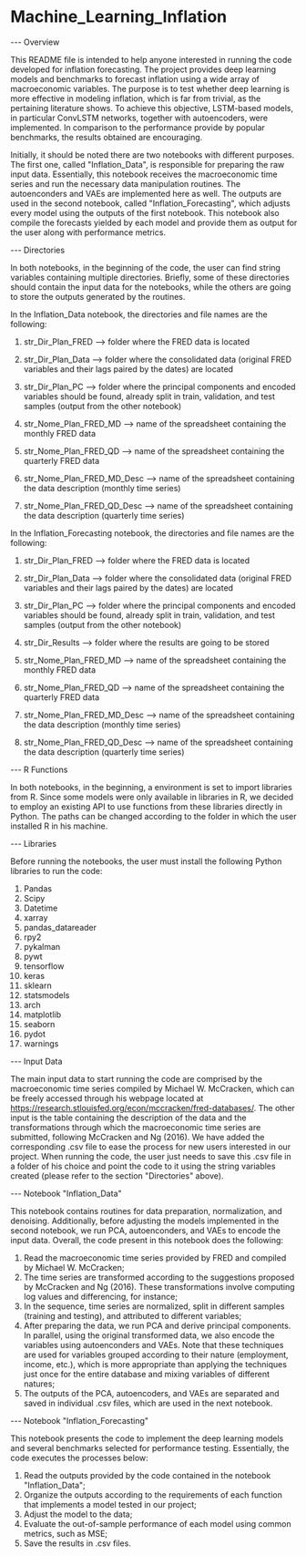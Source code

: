 # Machine_Learning_Inflation

--- Overview

This README file is intended to help anyone interested in running the code developed for inflation forecasting. The project provides deep learning models and benchmarks to forecast inflation using a wide array of macroeconomic variables. The purpose is to test whether deep learning is more effective in modeling inflation, which is far from trivial, as the pertaining literature shows. To achieve this objective, LSTM-based models, in particular ConvLSTM networks, together with autoencoders, were implemented. In comparison to the performance provide by popular benchmarks, the results obtained are encouraging. 

Initially, it should be noted there are two notebooks with different purposes. The first one, called "Inflation_Data", is responsible for preparing the raw input data. Essentially, this notebook receives the macroeconomic time series and run the necessary data manipulation routines. The autoenconders and VAEs are implemented here as well. The outputs are used in the second notebook, called "Inflation_Forecasting", which adjusts every model using the outputs of the first notebook. This notebook also compile the forecasts yielded by each model and provide them as output for the user along with performance metrics.

--- Directories

In both notebooks, in the beginning of the code, the user can find string variables containing multiple directories. Briefly, some of these directories should contain the input data for the notebooks, while the others are going to store the outputs generated by the routines. 

In the Inflation_Data notebook, the directories and file names are the following:

1) str_Dir_Plan_FRED --> folder where the FRED data is located

2) str_Dir_Plan_Data --> folder where the consolidated data (original FRED variables and their lags paired by the dates) are located

3) str_Dir_Plan_PC --> folder where the principal components and encoded variables should be found, already split in train, validation, and test samples (output from the other notebook)

4) str_Nome_Plan_FRED_MD --> name of the spreadsheet containing the monthly FRED data

5) str_Nome_Plan_FRED_QD --> name of the spreadsheet containing the quarterly FRED data

6) str_Nome_Plan_FRED_MD_Desc --> name of the spreadsheet containing the data description (monthly time series)

7) str_Nome_Plan_FRED_QD_Desc --> name of the spreadsheet containing the data description (quarterly time series)

In the Inflation_Forecasting notebook, the directories and file names are the following:

1) str_Dir_Plan_FRED --> folder where the FRED data is located

2) str_Dir_Plan_Data --> folder where the consolidated data (original FRED variables and their lags paired by the dates) are located

3) str_Dir_Plan_PC --> folder where the principal components and encoded variables should be found, already split in train, validation, and test samples (output from the other notebook)

4) str_Dir_Results --> folder where the results are going to be stored

5) str_Nome_Plan_FRED_MD --> name of the spreadsheet containing the monthly FRED data

6) str_Nome_Plan_FRED_QD --> name of the spreadsheet containing the quarterly FRED data

7) str_Nome_Plan_FRED_MD_Desc --> name of the spreadsheet containing the data description (monthly time series)

8) str_Nome_Plan_FRED_QD_Desc --> name of the spreadsheet containing the data description (quarterly time series)

--- R Functions

In both notebooks, in the beginning, a environment is set to import libraries from R. Since some models were only available in libraries in R, we decided to employ an existing API to use functions from these libraries directly in Python. The paths can be changed according to the folder in which the user installed R in his machine. 

--- Libraries

Before running the notebooks, the user must install the following Python libraries to run the code:

1) Pandas
2) Scipy
3) Datetime
4) xarray
5) pandas_datareader
6) rpy2
7) pykalman
8) pywt
9) tensorflow
10) keras
11) sklearn
12) statsmodels
13) arch
14) matplotlib
15) seaborn
16) pydot
17) warnings

--- Input Data

The main input data to start running the code are comprised by the macroeconomic time series compiled by Michael W. McCracken, which can be freely accessed through his webpage located at https://research.stlouisfed.org/econ/mccracken/fred-databases/. The other input is the table containing the description of the data and the transformations through which the macroeconomic time series are submitted, following McCracken and Ng (2016). We have added the corresponding .csv file to ease the process for new users interested in our project. When running the code, the user just needs to save this .csv file in a folder of his choice and point the code to it using the string variables created (please refer to the section "Directories" above).

--- Notebook "Inflation_Data"

This notebook contains routines for data preparation, normalization, and denoising. Additionally, before adjusting the models implemented in the second notebook, we run PCA, autoenconders, and VAEs to encode the input data. Overall, the code present in this notebook does the following:

1) Read the macroeconomic time series provided by FRED and compiled by Michael W. McCracken;
2) The time series are transformed according to the suggestions proposed by McCracken and Ng (2016). These transformations involve computing log values and differencing, for instance;
3) In the sequence, time series are normalized, split in different samples (training and testing), and attributed to different variables;
4) After preparing the data, we run PCA and derive principal components. In parallel, using the original transformed data, we also encode the variables using autoenconders and VAEs. Note that these techniques are used for variables grouped according to their nature (employment, income, etc.), which is more appropriate than applying the techniques just once for the entire database and mixing variables of different natures;
5) The outputs of the PCA, autoencoders, and VAEs are separated and saved in individual .csv files, which are used in the next notebook.

--- Notebook "Inflation_Forecasting"

This notebook presents the code to implement the deep learning models and several benchmarks selected for performance testing. Essentially, the code executes the processes below:

1) Read the outputs provided by the code contained in the notebook "Inflation_Data";
2) Organize the outputs according to the requirements of each function that implements a model tested in our project;
3) Adjust the model to the data;
5) Evaluate the out-of-sample performance of each model using common metrics, such as MSE;
6) Save the results in .csv files.


